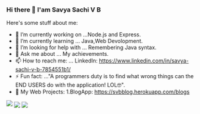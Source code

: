 ### Hi there 👋 I'am Savya Sachi V B 

Here's some stuff about me:

- 🔭 I’m currently working on ...Node.js and Express.
- 🌱 I’m currently learning ... Java,Web Devolopment.
- 🤔 I’m looking for help with ... Remembering  Java syntax. 
- 💬 Ask me about ... My achievements.
- 📫 How to reach me: ... LinkedIn: https://www.linkedin.com/in/savya-sachi-v-b-7854551b1/ 
- ⚡ Fun fact: ..."A programmers duty is to find what wrong things can the END USERS do with the application! LOL🤓".
- 🧧 My Web Projects: 1.BlogApp: https://svbblog.herokuapp.com/blogs
<img src="https://github-readme-stats.vercel.app/api?username=Svbongale&&show_icons=true&title_color=15b6d6&icon_color=d68915&text_color=ffffff&bg_color=151515">



  <img align="center" src="https://github-readme-stats.vercel.app/api/pin/?username=Svbongale&repo=github-readme-stats" />


  <img align="center" src="https://github-readme-stats.vercel.app/api/pin/?username=Svbongale&repo=convoychat" />
